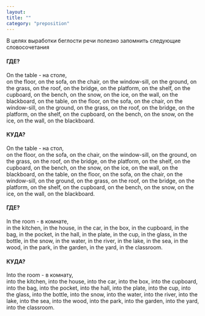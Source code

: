 ```yaml
---
layout: 
title: ""
category: "preposition"
---
```

<p>В целях выработки беглости речи полезно запомнить следующие словосочетания</p>
<h4>ГДЕ?</h4>
<p>On the table - на столе,<br> on the floor, on the sofa, on the chair, on the window-sill, on the ground, on the grass, on the roof, on the bridge, on the platform, on the shelf, on the cupboard, on the bench, on the snow, on the ice, on the wall, on the blackboard, on the table, on the floor, on the sofa, on the chair, on the window-sill, on the ground, on the grass, on the roof, on the bridge, on the platform, on the shelf, on the cupboard, on the bench, on the snow, on the ice, on the wall, on the blackboard.</p>
<h4>КУДА?</h4>
<p>On the table - на стол,<br> on the floor, on the sofa, on the chair, on the window-sill, on the ground, on the grass, on the roof, on the bridge, on the platform, on the shelf, on the cupboard, on the bench, on the snow, on the ice, on the wall, on the blackboard, on the table, on the floor, on the sofa, on the chair, on the window-sill, on the ground, on the grass, on the roof, on the bridge, on the platform, on the shelf, on the cupboard, on the bench, on the snow, on the ice, on the wall, on the blackboard.</p>
<h4>ГДЕ?</h4>
<p>In the room - в комнате,<br> in the kitchen, in the house, in the car, in the box, in the cupboard, in the bag, in the pocket, in the hall, in the plate, in the cup, in the glass, in the bottle, in the snow, in the water, in the river, in the lake, in the sea, in the wood, in the park, in the garden, in the yard, in the classroom.</p>
<h4>КУДА?</h4>
<p>Into the room - в комнату,<br> into the kitchen, into the house, into the car, into the box, into the cupboard, into the bag, into the pocket, into the hall, into the plate, into the cup, into the glass, into the bottle, into the snow, into the water, into the river, into the lake, into the sea, into the wood, into the park, into the garden, into the yard, into the classroom.</p>
 <p></p>